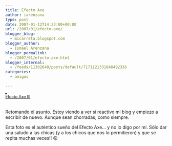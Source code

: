 ```yaml
---
title: Efecto Axe
author: iarenzana
type: post
date: 2007-01-12T14:23:00+00:00
url: /2007/01/efecto-axe/
blogger_blog:
  - micarreta.blogspot.com
blogger_author:
  - Ismael Arenzana
blogger_permalink:
  - /2007/01/efecto-axe.html
blogger_internal:
  - /feeds/11302648/posts/default/7171121331848492336
categories:
  - amigos

---
```

[<img src="http://farm1.static.flickr.com/148/354741642_b70937e74e_m.jpg" alt="" style="border: solid 2px #000000;" />][1]  
<span style="font-size: 0.9em; margin-top: 0px;"><a href="http://www.flickr.com/photos/abysm/354741642/">Efecto Axe III</a> <br /></span><br clear="all" />

Retomando el asunto. Estoy viendo a ver si reactivo mi blog y empiezo a escribir de nuevo. Aunque sean chorradas, como siempre. 

Esta foto es el auténtico sueño del Efecto Axe&#8230; y no lo digo por mí. Sólo dar una saludo a las chicas (y a los chicos que nos lo permitieron) y que se repita muchas veces!! 😛

 [1]: http://www.flickr.com/photos/abysm/354741642/ "photo sharing"